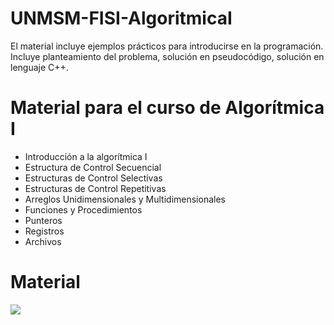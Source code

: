 UNMSM-FISI-AlgoritmicaI
=======================
El material incluye ejemplos prácticos para introducirse en la programación. Incluye planteamiento del problema,
solución en pseudocódigo, solución en lenguaje C++.

Material para el curso de Algorítmica I
=======================================
- Introducción a la algorítmica I
- Estructura de Control Secuencial
- Estructuras de Control Selectivas
- Estructuras de Control Repetitivas
- Arreglos Unidimensionales y Multidimensionales
- Funciones y Procedimientos
- Punteros
- Registros
- Archivos

Material
========
<img src="https://raw.github.com/juliopari/UNMSM-FISI-AlgoritmicaI/master/material-algoritmica-1-unmsm-fisi.png">
